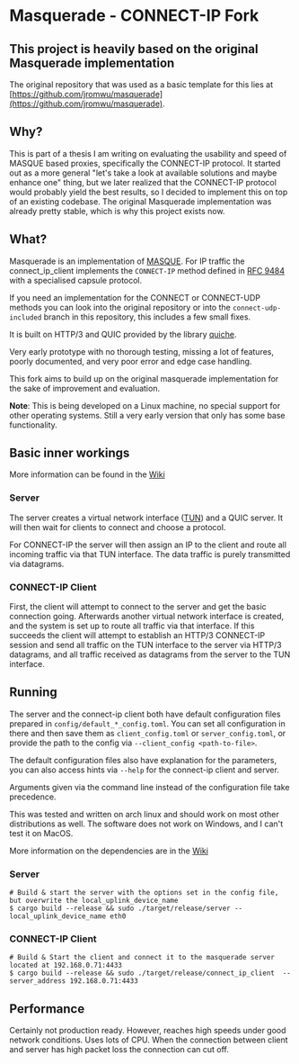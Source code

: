 # Masquerade - CONNECT-IP Fork

## This project is heavily based on the original Masquerade implementation

The original repository that was used as a basic template for this lies at [https://github.com/jromwu/masquerade](https://github.com/jromwu/masquerade).

## Why?

This is part of a thesis I am writing on evaluating the usability and speed of MASQUE based proxies, specifically the CONNECT-IP protocol.
It started out as a more general "let's take a look at available solutions and maybe enhance one" thing, but we later realized that the CONNECT-IP protocol would probably yield the best results, so I decided to implement this on top of an existing codebase.
The original Masquerade implementation was already pretty stable, which is why this project exists now.

## What?

Masquerade is an implementation of [MASQUE]([https://ietf-wg-masque.github.io/](https://datatracker.ietf.org/wg/masque/about/)). For IP traffic the connect_ip_client implements the `CONNECT-IP` method defined in [RFC 9484](https://www.rfc-editor.org/rfc/rfc9484.html) with a specialised capsule protocol.

If you need an implementation for the CONNECT or CONNECT-UDP methods you can look into the original repository or into the `connect-udp-included` branch in this repository, this includes a few small fixes.

It is built on HTTP/3 and QUIC provided by the library [quiche](https://github.com/cloudflare/quiche).

Very early prototype with no thorough testing, missing a lot of features, poorly documented, and very poor error and edge case handling.

This fork aims to build up on the original masquerade implementation for the sake of improvement and evaluation.

**Note**: This is being developed on a Linux machine, no special support for other operating systems.
Still a very early version that only has some base functionality.

## Basic inner workings

More information can be found in the [Wiki](https://github.com/ErikBcd/masquerade/wiki)

### Server

The server creates a virtual network interface ([TUN](https://de.wikipedia.org/wiki/TUN/TAP)) and a QUIC server. It will then wait for clients to connect and choose a protocol.

For CONNECT-IP the server will then assign an IP to the client and route all incoming traffic via that TUN interface. The data traffic is purely transmitted via datagrams.

### CONNECT-IP Client

First, the client will attempt to connect to the server and get the basic connection going.
Afterwards another virtual network interface is created, and the system is set up to route all traffic via that interface. If this succeeds the client will attempt to establish an HTTP/3 CONNECT-IP session and send all traffic on the TUN interface to the server via HTTP/3 datagrams, and all traffic received as datagrams from the server to the TUN interface.

## Running

The server and the connect-ip client both have default configuration files prepared in `config/default_*_config.toml`. You can set all configuration in there and then save them as `client_config.toml` or `server_config.toml`, or provide the path to the config via `--client_config <path-to-file>`.

The default configuration files also have explanation for the parameters, you can also access hints via `--help` for the connect-ip client and server.

Arguments given via the command line instead of the configuration file take precedence.

This was tested and written on arch linux and should work on most other distributions as well. 
The software does not work on Windows, and I can't test it on MacOS.

More information on the dependencies are in the [Wiki](https://github.com/ErikBcd/masquerade/wiki/Dependencies)

### Server
```
# Build & start the server with the options set in the config file, but overwrite the local_uplink_device_name
$ cargo build --release && sudo ./target/release/server --local_uplink_device_name eth0
```

### CONNECT-IP Client
```
# Build & Start the client and connect it to the masquerade server located at 192.168.0.71:4433
$ cargo build --release && sudo ./target/release/connect_ip_client  --server_address 192.168.0.71:4433 
```

## Performance

Certainly not production ready. However, reaches high speeds under good network conditions. Uses lots of CPU.
When the connection between client and server has high packet loss the connection can cut off.
